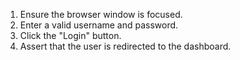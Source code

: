 1. Ensure the browser window is focused.
2. Enter a valid username and password.
3. Click the "Login" button.
4. Assert that the user is redirected to the dashboard.